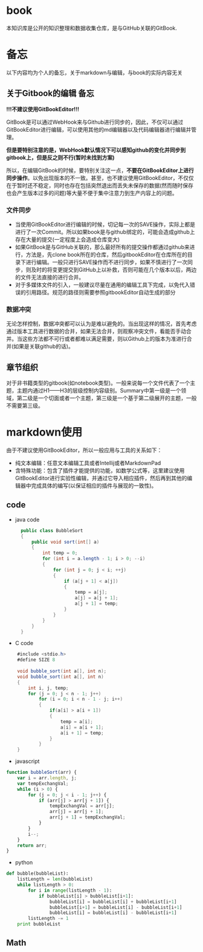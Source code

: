 # book

本知识库是公开的知识整理和数据收集仓库，是与GitHub关联的GitBook.

# 备忘

以下内容均为个人的备忘，关于markdown与编辑，与book的实际内容无关

## 关于Gitbook的编辑 备忘

**!!!不建议使用GitBookEditor!!!**

GitBook是可以通过WebHook来与Github进行同步的，因此，不仅可以通过GitBookEditor进行编辑，可以使用其他的md编辑器以及代码编辑器进行编辑并管理。

**但是要特别注意的是，WebHook默认情况下可以感知github的变化并同步到gitbook上，但是反之则不行\(暂时未找到方案\)**

所以，在编辑GitBook的时候，要特别关注这一点，**不要在GitBookEditor上进行同步操作**。以免出现版本的不一致。甚至，也不建议使用GitBookEditor，不仅仅在于暂时还不稳定，同时也存在包括突然退出而丢失未保存的数据\(然而随时保存也会产生版本过多的问题\)等大量不便于集中注意力到生产内容上的问题。

### 文件同步

* 当使用GitBookEditor进行编辑的时候，切记每一次的SAVE操作，实际上都是进行了一次Commit。所以如果book是与github绑定的，可能会造成github上存在大量的提交\(一定程度上会造成仓库变大\)
* 如果GitBook是与GitHub关联的，那么最好所有的提交操作都通过github来进行，方法是，先clone book所在的仓库，然后gitbookEditor在仓库所在的目录下进行编辑。一般只进行SAVE操作而不进行同步，如果不慎进行了一次同步，则及时的将变更提交到GitHub上以补救，否则可能在几个版本以后，两边的文件无法直接的进行合并。
* 对于多媒体文件的引入，一般建议尽量在通用的编辑工具下完成，以免代入错误的引用路径。规范的路径则需要参照gitbookEditor自动生成的部分

### 数据冲突

无论怎样控制，数据冲突都可以认为是难以避免的。当出现这样的情况，首先考虑通过版本工具进行数据的合并，如果无法合并，则观察冲突文件，看能否手动合并。当这些方法都不可行或者都难以满足需要，则以Github上的版本为准进行合并\(如果是关联github的话\)。

## 章节组织

对于非书籍类型的gitbook\(如notebook类型\)。一般来说每一个文件代表了一个主题，主题内通过H1——H3的层级控制内容级别。Summary中第一级是一个领域，第二级是一个切面或者一个主题，第三级是一个基于第二级展开的主题，一般不需要第三级。

# markdown使用

由于不建议使用GitBookEditor，所以一般应用与工具的关系如下：

* 纯文本编辑：任意文本编辑工具或者Intellij或者MarkdownPad
* 含特殊功能：包含了插件才能提供的功能，如数学公式等，这里建议使用GitBookEditor进行实验性编辑，并通过它导入相应插件，然后再到其他的编辑器中完成具体的编写\(以保证相应的插件与展现的一致性\)。

## code

* java code
  ```java
    public class BubbleSort
    {
        public void sort(int[] a)
        {
            int temp = 0;
            for (int i = a.length - 1; i > 0; --i)
            {
                for (int j = 0; j < i; ++j)
                {
                    if (a[j + 1] < a[j])
                    {
                        temp = a[j];
                        a[j] = a[j + 1];
                        a[j + 1] = temp;
                    }
                }
            }
        }
    }
  ```
  
* C code

``` java
    #include <stdio.h>
    #define SIZE 8
    
    void bubble_sort(int a[], int n);
    void bubble_sort(int a[], int n)
    {
        int i, j, temp;
        for (j = 0; j < n - 1; j++)
            for (i = 0; i < n - 1 - j; i++)
            {
                if(a[i] > a[i + 1])
                {
                    temp = a[i];
                    a[i] = a[i + 1];
                    a[i + 1] = temp;
                }
            }
    }
```

* javascript
```javascript
function bubbleSort(arr) {
    var i = arr.length, j;
    var tempExchangVal;
    while (i > 0) {
        for (j = 0; j < i - 1; j++) {
            if (arr[j] > arr[j + 1]) {
                tempExchangVal = arr[j];
                arr[j] = arr[j + 1];
                arr[j + 1] = tempExchangVal;
            }
        }
        i--;
    }
    return arr;
}
```
* python
```python
def bubble(bubbleList):
    listLength = len(bubbleList)
    while listLength > 0:
        for i in range(listLength - 1):
            if bubbleList[i] > bubbleList[i+1]:
                bubbleList[i] = bubbleList[i] + bubbleList[i+1]
                bubbleList[i+1] = bubbleList[i] - bubbleList[i+1]
                bubbleList[i] = bubbleList[i] - bubbleList[i+1]
        listLength -= 1
    print bubbleList
```
## Math



